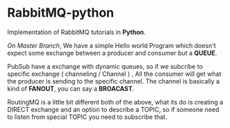 # RabbitMQ-python

Implementation of RabbitMQ tutorials in **Python**.

*On Master Branch*, 
We have a simple Hello world Program which doesn't expect some exchange between a producer and consumer but a **QUEUE**. 

PubSub have a exchange with dynamic queues, so if we subcribe to specific exchange ( channeling / Channel ) , All the consumer will get what the producer is sending to the specific channel. The channel is basically a kind of **FANOUT**, you can say a **BROACAST**.

RoutingMQ is a little bit different both of the above, what its do is creating a DIRECT exchange and an option to describe a TOPIC, so if someone need to listen from special TOPIC you need to subscribe that.
